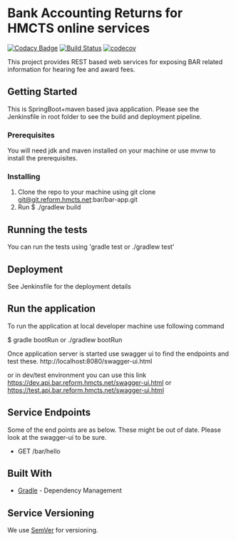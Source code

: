 # Bank Accounting Returns for HMCTS online services
[![Codacy Badge](https://api.codacy.com/project/badge/Grade/7c2b85f8f9364357b1ac20e031d3bfd2)](https://app.codacy.com/app/jaleen/bar-apps?utm_source=github.com&utm_medium=referral&utm_content=hmcts/bar-apps&utm_campaign=badger)
[![Build Status](https://travis-ci.org/hmcts/bar-app.svg?branch=master)](https://travis-ci.org/hmcts/bar-app)
[![codecov](https://codecov.io/gh/hmcts/bar-app/branch/master/graph/badge.svg)](https://codecov.io/gh/hmcts/bar-app)

This project provides REST based web services for exposing BAR related information for hearing fee and award fees.

## Getting Started

This is SpringBoot+maven based java application. Please see the Jenkinsfile in root folder to see the build and deployment pipeline.

### Prerequisites

You will need jdk and maven installed on your machine or use mvnw to install the prerequisites.

### Installing
1. Clone the repo to your machine using git clone git@git.reform.hmcts.net:bar/bar-app.git
2. Run $ ./gradlew build

## Running the tests

You can run the tests using 'gradle test or ./gradlew test'


## Deployment

See Jenkinsfile for the deployment details

## Run the application
To run the application at local developer machine use following command

$ gradle  bootRun  or ./gradlew bootRun

Once application server is started use swagger ui to find the endpoints and test these. 
http://localhost:8080/swagger-ui.html

or in dev/test environment you can use this link
https://dev.api.bar.reform.hmcts.net/swagger-ui.html
or https://test.api.bar.reform.hmcts.net/swagger-ui.html

## Service Endpoints
Some of the end points are as below. These might be out of date. Please look at the swagger-ui to be sure. 

- GET /bar/hello


## Built With

* [Gradle](https://gradle.org/) - Dependency Management

## Service Versioning

We use [SemVer](http://semver.org/) for versioning.
